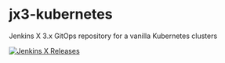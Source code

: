 # jx3-kubernetes

Jenkins X 3.x GitOps repository for a vanilla Kubernetes clusters
        
[![Jenkins X Releases](https://img.shields.io/badge/Jenkins%20X-Releases-blue)](docs/README.md)

